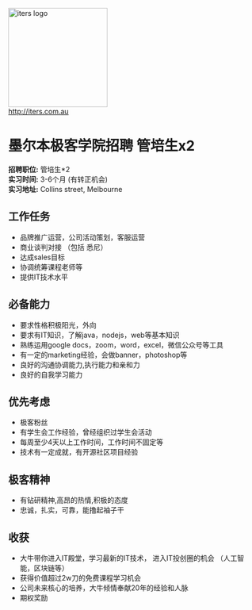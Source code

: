 <img src="https://user-images.githubusercontent.com/35029364/56102610-73c8e680-5f71-11e9-82b5-b002f5cd74a5.png" alt="iters logo" width="200"/> <br> http://iters.com.au

# 墨尔本极客学院招聘 管培生x2

<b>招聘职位:</b> 管培生*2 <br>
<b>实习时间:</b> 3-6个月 (有转正机会) <br>
<b>实习地址:</b> Collins street, Melbourne <br>

## 工作任务
 - 品牌推广运营，公司活动策划，客服运营
 - 商业谈判对接 （包括 悉尼）
 - 达成sales目标
 - 协调统筹课程老师等
 - 提供IT技术水平

## 必备能力
 - 要求性格积极阳光，外向
 - 要求有IT知识，了解java，nodejs，web等基本知识
 - 熟练运用google docs，zoom，word，excel，微信公众号等工具
 - 有一定的marketing经验，会做banner，photoshop等
 - 良好的沟通协调能力,执行能力和亲和力
 - 良好的自我学习能力

## 优先考虑
 - 极客粉丝
 - 有学生会工作经验，曾经组织过学生会活动
 - 每周至少4天以上工作时间，工作时间不固定等
 - 技术有一定成就，有开源社区项目经验

## 极客精神
 - 有钻研精神,高昂的热情,积极的态度
 - 忠诚，扎实，可靠，能撸起袖子干

## 收获
 - 大牛带你进入IT殿堂，学习最新的IT技术， 进入IT投创圈的机会 （人工智能，区块链等）
 - 获得价值超过2w刀的免费课程学习机会
 - 公司未来核心的培养，大牛倾情奉献20年的经验和人脉
 - 期权奖励














